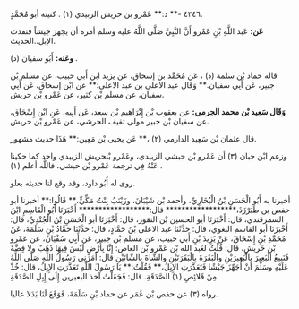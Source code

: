 ٤٣٤٦ -** د:** عَمْرو بن حريش الزبيدي (١) . كنيته أبو مُحَمَّدٍ.

**عَن:** عَبد اللَّهِ بْنِ عَمْرو أَنَّ النَّبِيَّ صَلَّى اللَّهُ عليه وسلم أمره أن يجهز جيشاً فنفدت الإبل..الحديث.

**وعَنه:** أَبُو سفيان (د) .

قاله حماد بْن سلمة (د) ، عَن مُحَمَّد بن إسحاق، عن يزيد ابن أَبي حبيب، عن مسلم بْن جبير، عَن أَبِي سفيان.** وَقَال عبد الاعلى بن عبد الاعلى:** عن ابْن إسحاق، عَن أَبِي سفيان، عن مسلم بْن كثير، عن عَمْرو بْن حريش.

**وَقَال سَعِيد بْن محمد الجرمي:** عن يعقوب بْن إِبْرَاهِيم بْن سعد، عَن أَبِيهِ، عَنِ ابْن إِسْحَاق، عن سفيان بْن جبير مولى ثقيف الحرشي، عن عَمْرو بْن حريش.

قال عثمان بْن سَعِيد الدارمي (٢) ،** عَن يحيى بْن مَعِين:** هَذَا حديث مشهور.

وزعم ابْن حبان (٣) أن عَمْرو بْن حبشي الزبيدي، وعَمْرو بْنحريش الزبيدي واحد كما حكينا عَنْهُ فِي ترجمة عَمْرو بْن حبشي، فاللَّه أعلم (١) .

روى له أَبُو داود، وقد وقع لنا حديثه بعلو.

أخبرنا به أَبُو الْحَسَنِ بْنُ الْبُخَارِيِّ، وأحمد بْن شَيْبَانَ، وزَيْنَبُ بِنْتُ مَكِّيٍّ،** قَالُوا:** أخبرنا أبو حفص بن طَبَرْزَذَ،****************** قال:****************** أَخْبَرَنَا أَبُو الْقَاسِمِ ابْنُ السمرقندي، قال: أَخْبَرَنَا أبو الحسين بْن النقور، قال: أَخْبَرَنَا أبو الْحَسَنِ بْنُ الْجُنْدِيِّ، قال: أَخْبَرَنَا أبو القاسم البغوي، قال: حَدَّثَنَا عبد الاعلى بْنُ حَمَّادٍ، قال: حَدَّثَنَا حَمَّادُ بْنِ سَلَمَةَ، عَنْ مُحَمَّدِ بْنِ إِسْحَاقَ، عَنْ يَزِيدَ بْنِ أَبي حبيب، عن مسلم بْن جبير، عَن أَبِي سُفْيَانَ، عن عَمْرو بْنِ حَرِيشٍ، قال: قُلْتُ لعَبد الله بْن عَمْرو بْن العاص: إِنَّا بِأَرْضٍ لَيْسَ فِيهَا ذَهَبٌ ولا فِضَّةٌ فَنَبِيعُ الْبَعِيرَ بِالْبَعِيرَيْنِ والْبَقَرَةَ بِالْبَقَرَتَيْنِ والشَّاةَ بِالشَّاتَيْنِ قال: أَمَرَنِي رَسُولُ اللَّهِ صَلَّى اللَّهُ عَلَيْهِ وسَلَّمَ أَنْ أُجَهِّزَ جَيْشًا فَتَعَذَّرَتِ الإِبِلُ،** فَقُلْتُ:** يَا رَسُولَ اللَّهِ تَعَذَّرَتِ الإِبِلُ، قال: خُذْ مِنْ قَلائِصِ (١) الصَّدَقَةِ. قال: فَجَعَلْتُ آخذ البعيرين إِلَى إِبِلِ الصَّدَقَةِ.

رواه (٣) عن حفص بْن عُمَر عن حماد بْنِ سَلَمَةَ، فَوَقَعَ لَنَا بَدَلا عاليا.